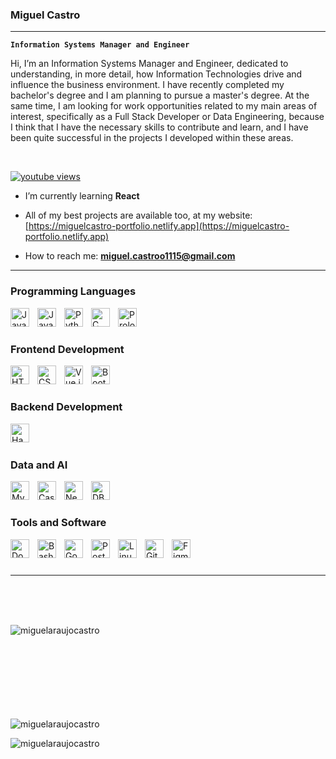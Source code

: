 ### Miguel Castro
---
**`Information Systems Manager and Engineer`**

Hi, I’m an Information Systems Manager and Engineer, dedicated to understanding, in more detail, how Information Technologies drive and influence the business environment. I have recently completed my bachelor's degree and I am planning to pursue a master's degree. At the same time, I am looking for work opportunities related to my main areas of interest, specifically as a Full Stack Developer or Data Engineering, because I think that I have the necessary skills to contribute and learn, and I have been quite successful in the projects I developed within these areas.


</br>

   <p align="left">
      <a href="https://www.youtube.com/c/fknight">
         <img alt="youtube views" title="YouTube views" src="https://komarev.com/ghpvc/?username=miguelaraujocastro&label=Profile%20views&color=0e75b6&style=flat"/></a> 
     
   </p>

- I’m currently learning **React**

- All of my best projects are available too, at my website: [https://miguelcastro-portfolio.netlify.app](https://miguelcastro-portfolio.netlify.app)

- How to reach me: **miguel.castroo1115@gmail.com**

---


### Programming Languages

<img align="left" alt="Java" width="30px" style="padding-right:10px;" src="https://cdn.jsdelivr.net/gh/devicons/devicon/icons/java/java-original.svg"/>
<img align="left" alt="JavaScript" width="30px" style="padding-right:10px;" src="https://cdn.jsdelivr.net/gh/devicons/devicon/icons/javascript/javascript-plain.svg" />
<img align="left" alt="Python" width="30px" style="padding-right:10px;" src="https://cdn.jsdelivr.net/gh/devicons/devicon/icons/python/python-plain.svg" />
<img align="left" alt="C" width="30px" style="padding-right:10px;" src="https://cdn.jsdelivr.net/gh/devicons/devicon@latest/icons/c/c-original.svg" />
<img align="left" alt="Prolog" width="30px" style="padding-right:10px;" src="https://cdn.jsdelivr.net/gh/devicons/devicon@latest/icons/prolog/prolog-original.svg" />
<br />

#

### Frontend Development

<img align="left" alt="HTML" width="30px" style="padding-right:10px;" src="https://cdn.jsdelivr.net/gh/devicons/devicon/icons/html5/html5-plain.svg" />
<img align="left" alt="CSS" width="30px" style="padding-right:10px;" src="https://cdn.jsdelivr.net/gh/devicons/devicon/icons/css3/css3-plain.svg" />
<img align="left" alt="Vue.js" width="30px" style="padding-right:10px;" src="https://cdn.jsdelivr.net/gh/devicons/devicon@latest/icons/vuejs/vuejs-original.svg" />
<img align="left" alt="Bootstrap" width="30px" style="padding-right:10px;" src="https://cdn.jsdelivr.net/gh/devicons/devicon@latest/icons/bootstrap/bootstrap-original.svg" />

<br />

#

### Backend Development
<img align="left" alt="Hadoop" width="30px" style="padding-right:10px;" src="https://cdn.jsdelivr.net/gh/devicons/devicon@latest/icons/hadoop/hadoop-original.svg" />

<br />

#

### Data and AI
<img align="left" alt="MySQL" width="30px" style="padding-right:10px;" src="https://cdn.jsdelivr.net/gh/devicons/devicon@latest/icons/mysql/mysql-original.svg" />
<img align="left" alt="Cassandra" width="30px" style="padding-right:10px;" src="https://cdn.jsdelivr.net/gh/devicons/devicon@latest/icons/cassandra/cassandra-original.svg"/>
<img align="left" alt="Neo4j" width="30px" style="padding-right:10px;" src="https://cdn.jsdelivr.net/gh/devicons/devicon@latest/icons/neo4j/neo4j-original-wordmark.svg" />    
<img align="left" alt="DBeaver" width="30px" style="padding-right:10px;" src="https://cdn.jsdelivr.net/gh/devicons/devicon@latest/icons/dbeaver/dbeaver-original.svg"/>
     
<br />

#

### Tools and Software
<img align="left" alt="Docker" width="30px" style="padding-right:10px;" src="https://cdn.jsdelivr.net/gh/devicons/devicon@latest/icons/docker/docker-original.svg" />
<img align="left" alt="Bash" width="30px" style="padding-right:10px;" src="https://cdn.jsdelivr.net/gh/devicons/devicon@latest/icons/bash/bash-original.svg"/>
<img align="left" alt="Google Cloud APIs" width="30px" style="padding-right:10px;" src="https://cdn.jsdelivr.net/gh/devicons/devicon@latest/icons/googlecloud/googlecloud-original.svg" />    
<img align="left" alt="Postman" width="30px" style="padding-right:10px;" src="https://cdn.jsdelivr.net/gh/devicons/devicon@latest/icons/postman/postman-original.svg"/>
<img align="left" alt="Linux" width="30px" style="padding-right:10px;"  src="https://cdn.jsdelivr.net/gh/devicons/devicon@latest/icons/linux/linux-original.svg"/>
<img align="left" alt="Git" width="30px" style="padding-right:10px;" src="https://cdn.jsdelivr.net/gh/devicons/devicon@latest/icons/git/git-original.svg"/>
<img align="left" alt="Figma" width="30px" style="padding-right:10px;" src="https://cdn.jsdelivr.net/gh/devicons/devicon@latest/icons/figma/figma-original.svg"/>
<br />
</br>

###
---
<br />
<br />
<br />
<p><img align="left" src="https://github-readme-stats.vercel.app/api/top-langs?username=miguelaraujocastro&show_icons=true&locale=en&layout=compact" alt="miguelaraujocastro" /></p>

<br />
<br />
<br />
<br />
<br />
<br />
<br />
<br />

<p><img align="center" src="https://github-readme-stats.vercel.app/api?username=miguelaraujocastro&show_icons=true&locale=en" alt="miguelaraujocastro" /></p>


<p><img align="center" src="https://github-readme-streak-stats.herokuapp.com/?user=miguelaraujocastro&" alt="miguelaraujocastro" /></p>

<br />
<br />
